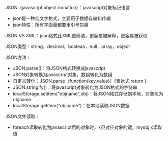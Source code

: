 JSON（javascript object nonation）：javascript对象标记语言
- json是一种纯文字格式，主要用于数据存储和传输
- json特性：所有字面量都要用引号包裹

JSON VS XML：json格式比XML更简洁，更容易被解释，更容易被获取

JSON类型：string，decimal，boolean，null，array，object

JSON方法：
- JSON.parse()：将JSON格式转换成javascript
- JSON对象转换为javascript对象，数组转化为数组
- 自定义转化：JSON.parse（function(key,value)）{表达式 return }
- JSON.stringify()：将javascript对象转化为JSON格式的字符串
- localStorage.setitem("objname",obj)：将JSON格式存储到本地，对象名为objname
- localStorage.getitem("objname")：在本地读取JSON数据

JSON文件读取：
- foreach读取转化为javascript后的对象时，x只对应对象的键，myobj.x读取值